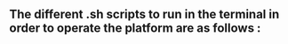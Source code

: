 The different .sh scripts to run in the terminal in order to operate the platform are as follows :
- 
